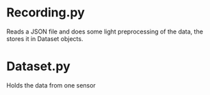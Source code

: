 # Recording.py
Reads a JSON file and does some light preprocessing of the data, the stores it in Dataset objects.

# Dataset.py
Holds the data from one sensor